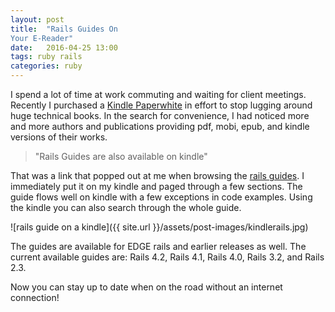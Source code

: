 ```yaml
---
layout: post
title:  "Rails Guides On
Your E-Reader"
date:   2016-04-25 13:00
tags: ruby rails
categories: ruby
---
```

I spend a lot of time at work commuting and waiting for client meetings.  Recently I purchased a [Kindle Paperwhite](http://www.amazon.com/Kindle-Paperwhite) in effort to stop lugging around huge technical books.  In the search for convenience, I had noticed more and more authors and publications providing pdf, mobi, epub, and kindle versions of their works.


> "Rails Guides are also available on kindle"

That was a link that popped out at me when browsing the [rails
guides](http://guides.rubyonrails.org/). I immediately put it on my kindle and paged through a few sections. The guide flows well on kindle with a few exceptions in code examples.  Using the kindle you can also search through the whole guide.

![rails guide on a kindle]({{ site.url }}/assets/post-images/kindlerails.jpg)

The guides are available for EDGE rails and earlier releases as well. The current available guides are: Rails 4.2, Rails 4.1, Rails 4.0, Rails 3.2, and Rails 2.3.

Now you can stay up to date when on the road without an internet connection!
